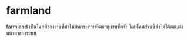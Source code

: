 # farmland
farmland เป็นโคสที่ของงานที่ทำให้กับกรมการพัฒนาชุมชนที่ตรัง โดยโคสส่วนนี้ยังไม่ได้ตกแต่งหน้าตาของระบบ
